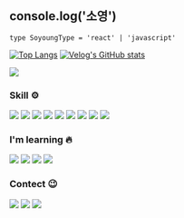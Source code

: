 
  ## console.log('소영')
  

  
  ```TS
type SoyoungType = 'react' | 'javascript'
  ```

  
[![Top Langs](https://github-readme-stats.vercel.app/api/top-langs/?username=0001401&layout=compact)](https://github.com/0001401/github-readme-stats)
[![Velog's GitHub stats](https://velog-readme-stats.vercel.app/api?name=resyve)](https://github.com/resyve/velog-readme-stats)

<a href="https://hits.seeyoufarm.com"><img src="https://hits.seeyoufarm.com/api/count/incr/badge.svg?url=https%3A%2F%2Fgithub.com%2F0001401&count_bg=%23787878&title_bg=%23F1A7A7&icon=&icon_color=%23E7E7E7&title=hits&edge_flat=true"/></a>

### Skill ⚙️

<img src="https://img.shields.io/badge/HTML5-E34F26?style=flat-square&logo=HTML5&logoColor=white"/> <img src="https://img.shields.io/badge/CSS3-1572B6?style=flat-square&logo=CSS3&logoColor=white"/> <img src="https://img.shields.io/badge/styled-components-DB7093?style=flat-square&logo=styled-components&logoColor=white"/> <img src="https://img.shields.io/badge/JavaScript-F7DF1E?style=flat-square&logo=JavaScript&logoColor=white"/> <img src="https://img.shields.io/badge/React-61DAFB?style=flat-square&logo=React&logoColor=white"/> 
  <img src="https://img.shields.io/badge/redux-%23593d88.svg?style=flat-square&logo=redux&logoColor=white"> 
  <img src="https://img.shields.io/badge/Axios-5A29E4.svg?style=flat-square&logo=Axios&logoColor=white"/>
  <img src="https://img.shields.io/badge/github-181717.svg?style=flat-square&logo=github&logoColor=white"> 
  <img src="https://img.shields.io/badge/Visual%20Studio%20Code-0078d7.svg?style=flat-square&logo=visual-studio-code&logoColor=white">

### I'm learning 🔥
<img src="https://img.shields.io/badge/Vite-646CFF.svg?style=flat-square&logo=Vite&logoColor=white"> <img src="https://img.shields.io/badge/Typescript-3178C6.svg?style=flat-square&logo=typescript&logoColor=white"> <img src="https://img.shields.io/badge/Recoil-000000.svg?style=flat-square&logo=Recoil&logoColor=white"> <img src="https://img.shields.io/badge/ReactQuery-FF4154.svg?style=flat-square&logo=ReactQuery&logoColor=white">

### Contect 😉

  <a href="https://velog.io/@resyve"><img src="https://img.shields.io/badge/VBlog-11B48A?style=flat&logo=Vimeo&logoColor=white&link=https://velog.io/@resyve"/></a>
  <a href="https://www.instagram.com/neednight/"><img src="https://img.shields.io/badge/Instagram-E4405F?style=flat&logo=Instagram&logoColor=white&link=https://www.instagram.com/neednight/"/></a>
  <a href="mailto:0001401@naver.com"><img src="https://img.shields.io/badge/Contect-d14836?style=flat&logo=Gmail&logoColor=white&link=0001401@naver.com"/></a>




